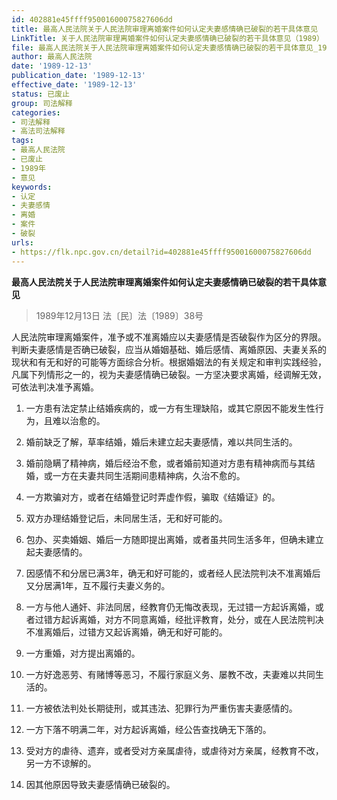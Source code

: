 ```yaml
---
id: 402881e45ffff95001600075827606dd
title: 最高人民法院关于人民法院审理离婚案件如何认定夫妻感情确已破裂的若干具体意见
LinkTitle: 关于人民法院审理离婚案件如何认定夫妻感情确已破裂的若干具体意见（1989）
file: 最高人民法院关于人民法院审理离婚案件如何认定夫妻感情确已破裂的若干具体意见_19891213_402881e45ffff95001600075827606dd.docx
author: 最高人民法院
date: '1989-12-13'
publication_date: '1989-12-13'
effective_date: '1989-12-13'
status: 已废止
group: 司法解释
categories:
- 司法解释
- 高法司法解释
tags:
- 最高人民法院
- 已废止
- 1989年
- 意见
keywords:
- 认定
- 夫妻感情
- 离婚
- 案件
- 破裂
urls:
- https://flk.npc.gov.cn/detail?id=402881e45ffff95001600075827606dd
---
```


**最高人民法院关于人民法院审理离婚案件如何认定夫妻感情确已破裂的若干具体意见**

> 1989年12月13日 法〔民〕法〔1989〕38号

人民法院审理离婚案件，准予或不准离婚应以夫妻感情是否破裂作为区分的界限。判断夫妻感情是否确已破裂，应当从婚姻基础、婚后感情、离婚原因、夫妻关系的现状和有无和好的可能等方面综合分析。根据婚姻法的有关规定和审判实践经验，凡属下列情形之一的，视为夫妻感情确已破裂。一方坚决要求离婚，经调解无效，可依法判决准予离婚。

1. 一方患有法定禁止结婚疾病的，或一方有生理缺陷，或其它原因不能发生性行为，且难以治愈的。

2. 婚前缺乏了解，草率结婚，婚后未建立起夫妻感情，难以共同生活的。

3. 婚前隐瞒了精神病，婚后经治不愈，或者婚前知道对方患有精神病而与其结婚，或一方在夫妻共同生活期间患精神病，久治不愈的。

4. 一方欺骗对方，或者在结婚登记时弄虚作假，骗取《结婚证》的。

5. 双方办理结婚登记后，未同居生活，无和好可能的。

6. 包办、买卖婚姻、婚后一方随即提出离婚，或者虽共同生活多年，但确未建立起夫妻感情的。

7. 因感情不和分居已满3年，确无和好可能的，或者经人民法院判决不准离婚后又分居满1年，互不履行夫妻义务的。

8. 一方与他人通奸、非法同居，经教育仍无悔改表现，无过错一方起诉离婚，或者过错方起诉离婚，对方不同意离婚，经批评教育，处分，或在人民法院判决不准离婚后，过错方又起诉离婚，确无和好可能的。

9. 一方重婚，对方提出离婚的。

10. 一方好逸恶劳、有赌博等恶习，不履行家庭义务、屡教不改，夫妻难以共同生活的。

11. 一方被依法判处长期徒刑，或其违法、犯罪行为严重伤害夫妻感情的。

12. 一方下落不明满二年，对方起诉离婚，经公告查找确无下落的。

13. 受对方的虐待、遗弃，或者受对方亲属虐待，或虐待对方亲属，经教育不改，另一方不谅解的。

14. 因其他原因导致夫妻感情确已破裂的。

